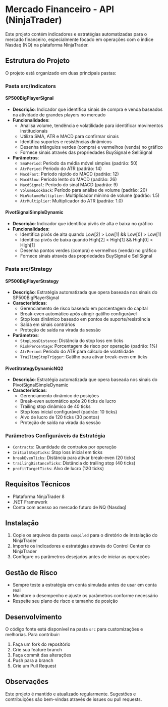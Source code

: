 # Mercado Financeiro - API (NinjaTrader)

Este projeto contém indicadores e estratégias automatizadas para o mercado financeiro, especialmente focado em operações com o índice Nasdaq (NQ) na plataforma NinjaTrader.

## Estrutura do Projeto

O projeto está organizado em duas principais pastas:

### Pasta src/Indicators

#### SP500BigPlayerSignal
- **Descrição**: Indicador que identifica sinais de compra e venda baseados na atividade de grandes players no mercado
- **Funcionalidades**:
  - Analisa volume, tendência e volatilidade para identificar movimentos institucionais
  - Utiliza SMA, ATR e MACD para confirmar sinais
  - Identifica suportes e resistências dinâmicos
  - Desenha triângulos verdes (compra) e vermelhos (venda) no gráfico
  - Fornece sinais através das propriedades BuySignal e SellSignal
- **Parâmetros**:
  - `SmaPeriod`: Período da média móvel simples (padrão: 50)
  - `AtrPeriod`: Período do ATR (padrão: 14)
  - `MacdFast`: Período rápido do MACD (padrão: 12)
  - `MacdSlow`: Período lento do MACD (padrão: 26)
  - `MacdSignal`: Período do sinal MACD (padrão: 9)
  - `VolumeLookback`: Período para análise de volume (padrão: 20)
  - `MinVolumeMultiplier`: Multiplicador mínimo de volume (padrão: 1.5)
  - `AtrMultiplier`: Multiplicador do ATR (padrão: 1.0)

#### PivotSignalSimpleDynamic
- **Descrição**: Indicador que identifica pivôs de alta e baixa no gráfico
- **Funcionalidades**:
  - Identifica pivôs de alta quando Low[2] > Low[1] && Low[0] > Low[1]
  - Identifica pivôs de baixa quando High[2] < High[1] && High[0] < High[1]
  - Desenha pontos verdes (compra) e vermelhos (venda) no gráfico
  - Fornece sinais através das propriedades BuySignal e SellSignal

### Pasta src/Strategy

#### SP500BigPlayerStrategy
- **Descrição**: Estratégia automatizada que opera baseada nos sinais do SP500BigPlayerSignal
- **Características**:
  - Gerenciamento de risco baseado em porcentagem do capital
  - Break-even automático após atingir gatilho configurável
  - Stop loss dinâmico baseado em pontos de suporte/resistência
  - Saída em sinais contrários
  - Proteção de saída na virada da sessão
- **Parâmetros**:
  - `StopLossDistance`: Distância do stop loss em ticks
  - `RiskPercentage`: Porcentagem de risco por operação (padrão: 1%)
  - `AtrPeriod`: Período do ATR para cálculo de volatilidade
  - `TrailingStopTrigger`: Gatilho para ativar break-even em ticks

#### PivotStrategyDynamicNQ2
- **Descrição**: Estratégia automatizada que opera baseada nos sinais do PivotSignalSimpleDynamic
- **Características**:
  - Gerenciamento dinâmico de posições
  - Break-even automático após 20 ticks de lucro
  - Trailing stop dinâmico de 40 ticks
  - Stop loss inicial configurável (padrão: 10 ticks)
  - Alvo de lucro de 120 ticks (30 pontos)
  - Proteção de saída na virada da sessão

### Parâmetros Configuráveis da Estratégia
- `Contracts`: Quantidade de contratos por operação
- `InitialStopTicks`: Stop loss inicial em ticks
- `breakEvenTicks`: Distância para ativar break-even (20 ticks)
- `trailingDistanceTicks`: Distância do trailing stop (40 ticks)
- `profitTargetTicks`: Alvo de lucro (120 ticks)

## Requisitos Técnicos

- Plataforma NinjaTrader 8
- .NET Framework
- Conta com acesso ao mercado futuro de NQ (Nasdaq)

## Instalação

1. Copie os arquivos da pasta `compiled` para o diretório de instalação do NinjaTrader
2. Importe os indicadores e estratégias através do Control Center do NinjaTrader
3. Configure os parâmetros desejados antes de iniciar as operações

## Gestão de Risco

- Sempre teste a estratégia em conta simulada antes de usar em conta real
- Monitore o desempenho e ajuste os parâmetros conforme necessário
- Respeite seu plano de risco e tamanho de posição

## Desenvolvimento

O código fonte está disponível na pasta `src` para customizações e melhorias. Para contribuir:
1. Faça um fork do repositório
2. Crie sua feature branch
3. Faça commit das alterações
4. Push para a branch
5. Crie um Pull Request

## Observações

Este projeto é mantido e atualizado regularmente. Sugestões e contribuições são bem-vindas através de issues ou pull requests.

